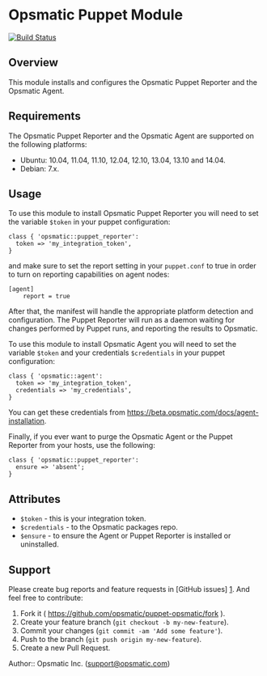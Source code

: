 Opsmatic Puppet Module
======================

[![Build Status](https://travis-ci.org/opsmatic/puppet-opsmatic.svg?branch=master)](https://travis-ci.org/opsmatic/puppet-opsmatic)


Overview
--------

This module installs and configures the Opsmatic Puppet Reporter and the Opsmatic Agent.


Requirements
------------

The Opsmatic Puppet Reporter and the Opsmatic Agent are supported on the following platforms:

  * Ubuntu: 10.04, 11.04, 11.10, 12.04, 12.10, 13.04, 13.10 and 14.04.
  * Debian: 7.x.


Usage
-----

To use this module to install Opsmatic Puppet Reporter you will need to set the variable `$token` in
your puppet configuration:

    class { 'opsmatic::puppet_reporter':
      token => 'my_integration_token',
    }

and make sure to set the report setting in your `puppet.conf` to true in order to turn on reporting capabilities on agent nodes:

    [agent]
        report = true

After that, the manifest will handle the appropriate platform detection and configuration. The Puppet Reporter will run as a daemon waiting for changes performed by Puppet runs, and reporting the results to Opsmatic.

To use this module to install Opsmatic Agent you will need to set the variable `$token` and your credentials `$credentials` in
your puppet configuration:

    class { 'opsmatic::agent':
      token => 'my_integration_token',
      credentials => 'my_credentials',
    }

You can get these credentials from https://beta.opsmatic.com/docs/agent-installation.

Finally, if you ever want to purge the Opsmatic Agent or the Puppet Reporter from your hosts, use the following:

    class { 'opsmatic::puppet_reporter':
      ensure => 'absent';
    }


Attributes
----------

* `$token` - this is your integration token.
* `$credentials` - to the Opsmatic packages repo.
* `$ensure` - to ensure the Agent or Puppet Reporter is installed or uninstalled.


Support
-------

Please create bug reports and feature requests in [GitHub issues] [1]. And feel free to contribute:

1. Fork it ( https://github.com/opsmatic/puppet-opsmatic/fork ).
2. Create your feature branch (`git checkout -b my-new-feature`).
3. Commit your changes (`git commit -am 'Add some feature'`).
4. Push to the branch (`git push origin my-new-feature`).
5. Create a new Pull Request.

[1]: https://github.com/opsmatic/puppet-opsmatic/issues

Author:: Opsmatic Inc. (<support@opsmatic.com>)
